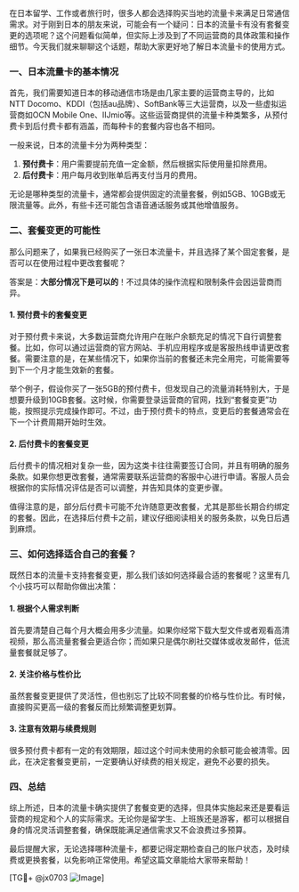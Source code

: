 在日本留学、工作或者旅行时，很多人都会选择购买当地的流量卡来满足日常通信需求。对于刚到日本的朋友来说，可能会有一个疑问：日本的流量卡有没有套餐变更的选项呢？这个问题看似简单，但实际上涉及到了不同运营商的具体政策和操作细节。今天我们就来聊聊这个话题，帮助大家更好地了解日本流量卡的使用方式。

### 一、日本流量卡的基本情况

首先，我们需要知道日本的移动通信市场是由几家主要的运营商主导的，比如NTT Docomo、KDDI（包括au品牌）、SoftBank等三大运营商，以及一些虚拟运营商如OCN Mobile One、IIJmio等。这些运营商提供的流量卡种类繁多，从预付费卡到后付费卡都有涵盖，而每种卡的套餐内容也各不相同。

一般来说，日本的流量卡分为两种类型：
1. **预付费卡**：用户需要提前充值一定金额，然后根据实际使用量扣除费用。
2. **后付费卡**：用户每月收到账单后再支付当月的费用。

无论是哪种类型的流量卡，通常都会提供固定的流量套餐，例如5GB、10GB或无限流量等。此外，有些卡还可能包含语音通话服务或其他增值服务。

### 二、套餐变更的可能性

那么问题来了，如果我已经购买了一张日本流量卡，并且选择了某个固定套餐，是否可以在使用过程中更改套餐呢？

答案是：**大部分情况下是可以的**！不过具体的操作流程和限制条件会因运营商而异。

#### 1. 预付费卡的套餐变更
对于预付费卡来说，大多数运营商允许用户在账户余额充足的情况下自行调整套餐。比如，你可以通过运营商的官方网站、手机应用程序或是客服热线申请更改套餐。需要注意的是，在某些情况下，如果你当前的套餐还未完全用完，可能需要等到下一个月才能生效新的套餐。

举个例子，假设你买了一张5GB的预付费卡，但发现自己的流量消耗特别大，于是想要升级到10GB套餐。这时候，你需要登录运营商的官网，找到“套餐变更”功能，按照提示完成操作即可。不过，由于预付费卡的特点，变更后的套餐通常会在下一个计费周期开始时生效。

#### 2. 后付费卡的套餐变更
后付费卡的情况相对复杂一些，因为这类卡往往需要签订合同，并且有明确的服务条款。如果你想更改套餐，通常需要联系运营商的客服中心进行申请。客服人员会根据你的实际情况评估是否可以调整，并告知具体的变更步骤。

值得注意的是，部分后付费卡可能不允许随意更改套餐，尤其是那些长期合约绑定的套餐。因此，在选择后付费卡之前，建议仔细阅读相关的服务条款，以免日后遇到麻烦。

### 三、如何选择适合自己的套餐？

既然日本的流量卡支持套餐变更，那么我们该如何选择最合适的套餐呢？这里有几个小技巧可以帮助你做出决策：

#### 1. 根据个人需求判断
首先要清楚自己每个月大概会用多少流量。如果你经常下载大型文件或者观看高清视频，那么高流量套餐会更适合你；而如果只是偶尔刷社交媒体或收发邮件，低流量套餐就足够了。

#### 2. 关注价格与性价比
虽然套餐变更提供了灵活性，但也别忘了比较不同套餐的价格与性价比。有时候，直接购买更高一级的套餐反而比频繁调整更划算。

#### 3. 注意有效期与续费规则
很多预付费卡都有一定的有效期限，超过这个时间未使用的余额可能会被清零。因此，在决定套餐变更前，一定要确认好续费的相关规定，避免不必要的损失。

### 四、总结

综上所述，日本的流量卡确实提供了套餐变更的选择，但具体实施起来还是要看运营商的规定和个人的实际需求。无论你是留学生、上班族还是游客，都可以根据自身的情况灵活调整套餐，确保既能满足通信需求又不会浪费过多预算。

最后提醒大家，无论选择哪种流量卡，都要记得定期检查自己的账户状态，及时续费或更换套餐，以免影响正常使用。希望这篇文章能给大家带来帮助！

[TG💪+ @jx0703 ![Image](https://github.com/user-attachments/assets/dbca1d08-cadb-493c-b0ec-ad6f7a83f270)]